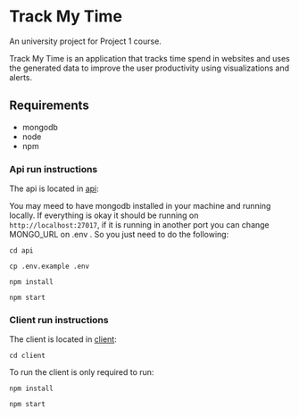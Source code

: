 # Track My Time

An university project for Project 1 course.

Track My Time is an application that tracks time spend in websites and uses the generated data to improve the user productivity using visualizations and alerts.

## Requirements

- mongodb  
- node
- npm

### Api run instructions

The api is located in [api](api/):

You may meed to have mongodb installed in your machine and running locally.
If everything is okay it should be running on `http://localhost:27017`, if it is running in another port you can change MONGO_URL on .env . So you just need to do the following:

`cd api`

`cp .env.example .env`

`npm install`

`npm start`

### Client run instructions

The client is located in [client](client/):

`cd client`

To run the client is only required to run:

`npm install`

`npm start`
